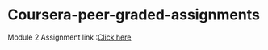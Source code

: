 # Coursera-peer-graded-assignments
Module 2 Assignment link :[Click here](https://gokulgowtham.github.io/Coursera-peer-graded-assignments/mod2_soln/index.html)
